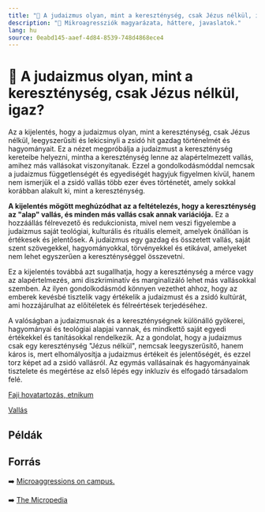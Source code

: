 ```yaml
---
title: "🚫 A judaizmus olyan, mint a kereszténység, csak Jézus nélkül, igaz?"
description: "🚫 Mikroagressziók magyarázata, háttere, javaslatok."
lang: hu
source: 0eabd145-aaef-4d84-8539-748d4868ece4
---
```


<div class="wiki-content agression-title">

# 🚫 A judaizmus olyan, mint a kereszténység, csak Jézus nélkül, igaz?

Az a kijelentés, hogy a judaizmus olyan, mint a kereszténység, csak Jézus nélkül, leegyszerűsíti és lekicsinyli a zsidó hit gazdag történelmét és hagyományait. Ez a nézet megpróbálja a judaizmust a kereszténység kereteibe helyezni, mintha a kereszténység lenne az alapértelmezett vallás, amihez más vallásokat viszonyítanak. Ezzel a gondolkodásmóddal nemcsak a judaizmus függetlenségét és egyediségét hagyjuk figyelmen kívül, hanem nem ismerjük el a zsidó vallás több ezer éves történetét, amely sokkal korábban alakult ki, mint a kereszténység.

**A kijelentés mögött meghúzódhat az a feltételezés, hogy a kereszténység az "alap" vallás, és minden más vallás csak annak variációja.** Ez a hozzáállás félrevezető és redukcionista, mivel nem veszi figyelembe a judaizmus saját teológiai, kulturális és rituális elemeit, amelyek önállóan is értékesek és jelentősek. A judaizmus egy gazdag és összetett vallás, saját szent szövegekkel, hagyományokkal, törvényekkel és etikával, amelyeket nem lehet egyszerűen a kereszténységgel összevetni.

Ez a kijelentés továbbá azt sugallhatja, hogy a kereszténység a mérce vagy az alapértelmezés, ami diszkriminatív és marginalizáló lehet más vallásokkal szemben. Az ilyen gondolkodásmód könnyen vezethet ahhoz, hogy az emberek kevésbé tisztelik vagy értékelik a judaizmust és a zsidó kultúrát, ami hozzájárulhat az előítéletek és félreértések terjedéséhez.

A valóságban a judaizmusnak és a kereszténységnek különálló gyökerei, hagyományai és teológiai alapjai vannak, és mindkettő saját egyedi értékekkel és tanításokkal rendelkezik. Az a gondolat, hogy a judaizmus csak egy kereszténység "Jézus nélkül", nemcsak leegyszerűsítő, hanem káros is, mert elhomályosítja a judaizmus értékeit és jelentőségét, és ezzel torz képet ad a zsidó vallásról. Az egymás vallásainak és hagyományainak tisztelete és megértése az első lépés egy inkluzív és elfogadó társadalom felé.

<div class="categories">

[Faji hovatartozás, etnikum](/#/entry?id=faji-hovatartozas-etnikum)

[Vallás](/#/entry?id=vallas)

</div>

## Példák

## Forrás

➡️ [Microaggressions on campus.](https://evolve.reconstructingjudaism.org/microaggression-campus/)

➡️ [The Micropedia](https://www.themicropedia.org/)


</div>
